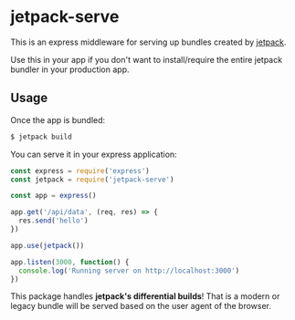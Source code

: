 # jetpack-serve

This is an express middleware for serving up bundles created by [jetpack](https://github.com/KidkArolis/jetpack/).

Use this in your app if you don't want to install/require the entire jetpack bundler in your production app.

## Usage

Once the app is bundled:

```js
$ jetpack build
```

You can serve it in your express application:

```js
const express = require('express')
const jetpack = require('jetpack-serve')

const app = express()

app.get('/api/data', (req, res) => {
  res.send('hello')
})

app.use(jetpack())

app.listen(3000, function() {
  console.log('Running server on http://localhost:3000')
})
```

This package handles **jetpack's differential builds**! That is a modern or legacy bundle will be served based on the user agent of the browser.
